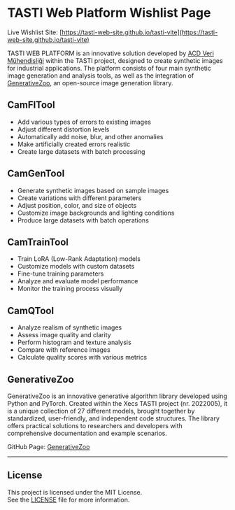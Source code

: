 # TASTI Web Platform Wishlist Page

Live Wishlist Site: [https://tasti-web-site.github.io/tasti-vite](https://tasti-web-site.github.io/tasti-vite)

TASTI WEB PLATFORM is an innovative solution developed by [ACD Veri Mühendisliği](https://www.acd.com.tr/) within the TASTI project, designed to create synthetic images for industrial applications. The platform consists of four main synthetic image generation and analysis tools, as well as the integration of [GenerativeZoo](https://github.com/caetas/GenerativeZoo), an open-source image generation library.

## CamFITool
- Add various types of errors to existing images
- Adjust different distortion levels
- Automatically add noise, blur, and other anomalies
- Make artificially created errors realistic
- Create large datasets with batch processing

## CamGenTool
- Generate synthetic images based on sample images
- Create variations with different parameters
- Adjust position, color, and size of objects
- Customize image backgrounds and lighting conditions
- Produce large datasets with batch operations

## CamTrainTool
- Train LoRA (Low-Rank Adaptation) models
- Customize models with custom datasets
- Fine-tune training parameters
- Analyze and evaluate model performance
- Monitor the training process visually

## CamQTool
- Analyze realism of synthetic images
- Assess image quality and clarity
- Perform histogram and texture analysis
- Compare with reference images
- Calculate quality scores with various metrics

## GenerativeZoo
GenerativeZoo is an innovative generative algorithm library developed using Python and PyTorch. Created within the Xecs TASTI project (nr. 2022005), it is a unique collection of 27 different models, brought together by standardized, user-friendly, and independent code structures. The library offers practical solutions to researchers and developers with comprehensive documentation and example scenarios.

GitHub Page: [GenerativeZoo](https://github.com/caetas/GenerativeZoo)

---

## License

This project is licensed under the MIT License.  
See the [LICENSE](./LICENSE) file for more information.
